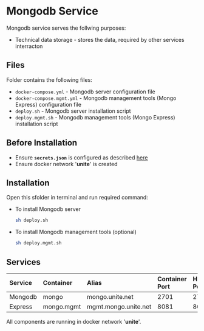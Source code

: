 # Mongodb Service

Mongodb service serves the follwing purposes:
- Technical data storage - stores the data, required by other services interracton

## Files

Folder contains the following files:
- `docker-compose.yml` - Mongodb server configuration file
- `docker-compose.mgmt.yml` - Mongodb management tools (Mongo Express) configuration file
- `deploy.sh` - Mongodb server installation script
- `deploy.mgmt.sh` - Mongodb management tools (Mongo Express) installation script

## Before Installation

- Ensure **`secrets.json`** is configured as described [here](https://github.com/dkfz-unite/unite-environment#secrets)
- Ensure docker network '**unite**' is created

## Installation

Open this sfolder in terminal and run required command:
- To install Mongodb server
  ```bash
  sh deploy.sh
  ```
- To install Mongodb management tools (optional)
  ```bash
  sh deploy.mgmt.sh
  ```

## Services

|Service|Container|Alias|Container Port|Host Port|
|:------|:--------|:----|:---|:---------|
|Mongodb|mongo|mongo.unite.net|2701|2701|
|Express|mongo.mgmt|mgmt.mongo.unite.net|8081|8082|

All components are running in docker network '**unite**'.
